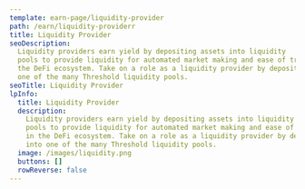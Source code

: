 ```yaml
---
template: earn-page/liquidity-provider
path: /earn/liquidity-providerr
title: Liquidity Provider
seoDescription:
  Liquidity providers earn yield by depositing assets into liquidity
  pools to provide liquidity for automated market making and ease of trading in
  the DeFi ecosystem. Take on a role as a liquidity provider by depositing into
  one of the many Threshold liquidity pools.
seoTitle: Liquidity Provider
lpInfo:
  title: Liquidity Provider
  description:
    Liquidity providers earn yield by depositing assets into liquidity
    pools to provide liquidity for automated market making and ease of trading
    in the DeFi ecosystem. Take on a role as a liquidity provider by depositing
    into one of the many Threshold liquidity pools.
  image: /images/liquidity.png
  buttons: []
  rowReverse: false
---
```

